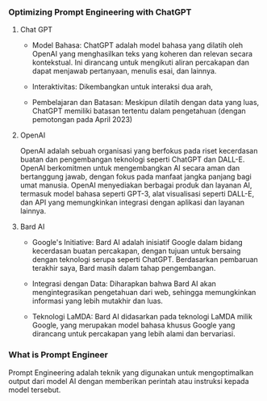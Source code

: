### Optimizing Prompt Engineering with ChatGPT

1. Chat GPT

    - Model Bahasa: ChatGPT adalah model bahasa yang dilatih oleh 
      OpenAI yang menghasilkan teks yang koheren dan relevan secara kontekstual. Ini dirancang untuk mengikuti aliran percakapan dan dapat menjawab pertanyaan, menulis esai, dan lainnya.

    - Interaktivitas: Dikembangkan untuk interaksi dua arah,

    - Pembelajaran dan Batasan: Meskipun dilatih dengan data yang luas, 
      ChatGPT memiliki batasan tertentu dalam pengetahuan (dengan pemotongan pada April 2023)

2. OpenAI

    OpenAI adalah sebuah organisasi yang berfokus pada riset kecerdasan buatan dan pengembangan teknologi seperti ChatGPT dan DALL-E. OpenAI berkomitmen untuk mengembangkan AI secara aman dan bertanggung jawab, dengan fokus pada manfaat jangka panjang bagi umat manusia. OpenAI menyediakan berbagai produk dan layanan AI, termasuk model bahasa seperti GPT-3, alat visualisasi seperti DALL-E, dan API yang memungkinkan integrasi dengan aplikasi dan layanan lainnya.

3. Bard AI

    - Google's Initiative: Bard AI adalah inisiatif Google dalam bidang 
      kecerdasan buatan percakapan, dengan tujuan untuk bersaing dengan teknologi serupa seperti ChatGPT. Berdasarkan pembaruan terakhir saya, Bard masih dalam tahap pengembangan.

    - Integrasi dengan Data: Diharapkan bahwa Bard AI akan 
      mengintegrasikan pengetahuan dari web, sehingga memungkinkan informasi yang lebih mutakhir dan luas.

    - Teknologi LaMDA: Bard AI didasarkan pada teknologi LaMDA milik Google, yang merupakan model bahasa khusus Google yang dirancang untuk percakapan yang lebih alami dan bervariasi.
### What is Prompt Engineer

  Prompt Engineering adalah teknik yang digunakan untuk mengoptimalkan output dari model AI dengan memberikan perintah atau instruksi kepada model tersebut.

